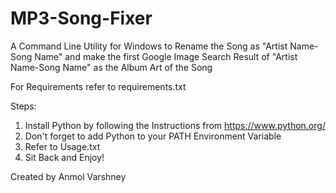 # MP3-Song-Fixer
A Command Line Utility for Windows to Rename the Song as "Artist Name-Song Name" and make the first Google Image Search Result of "Artist Name-Song Name" as the Album Art of the Song

For Requirements refer to requirements.txt  

Steps:  
1. Install Python by following the Instructions from https://www.python.org/  
2. Don't forget to add Python to your PATH Environment Variable  
3. Refer to Usage.txt  
4. Sit Back and Enjoy!  

Created by Anmol Varshney  
